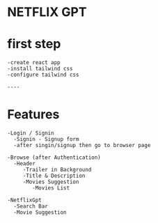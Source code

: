  # NETFLIX GPT 

 # first step
    -create react app
    -install tailwind css
    -configure tailwind css

    ----
# Features

    -Login / Signin
      -Signin - Signup form
      -after singin/signup then go to browser page

    -Browse (after Authentication)
      -Header
         -Trailer in Background
         -Title & Description
         -Movies Suggestion
            -Movies List
   
    -NetflixGpt
      -Search Bar
      -Movie Suggestion
